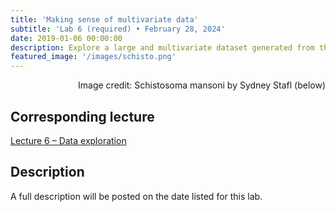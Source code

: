 ```yaml
---
title: 'Making sense of multivariate data'
subtitle: 'Lab 6 (required) • February 28, 2024'
date: 2019-01-06 00:00:00
description: Explore a large and multivariate dataset generated from the helmith parasite, Schistosoma mansoni, an important pathogen of humans.  You'll use dimensional reduction to understand how factors like sex, developmental stage, genetic strain and drug treatment contribute to differences in gene expression.
featured_image: '/images/schisto.png'
---
```


<div style="text-align: right"> Image credit: Schistosoma mansoni by Sydney Stafl (below) </div>

## Corresponding lecture

[Lecture 6 – Data exploration](https://diytranscriptomics.com/project/lecture-06)

## Description

A full description will be posted on the date listed for this lab.